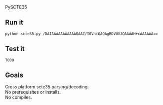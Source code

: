 PySCTE35

## Run it

    python scte35.py /DAIAAAAAAAAAAAQAAZ/I0VniQAQAgBDVUVJQAAAAH+cAAAAAA==


## Test it

    TODO

## Goals

   Cross platform scte35 parsing/decoding.<br>
   No prerequisites or installs.<br>
   No compiles.<br>

